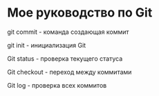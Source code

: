 # Мое руководство по Git
 git commit - команда создающая коммит

 git init - инициализация Git

 Git status - проверка текущего статуса

 Git checkout - переход между коммитами

 Git log - проверка всех коммитов